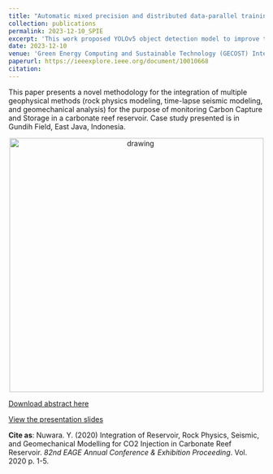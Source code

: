 ```yaml
---
title: "Automatic mixed precision and distributed data-parallel training for satellite image classification using CNN"
collection: publications
permalink: 2023-12-10_SPIE
excerpt: 'This work proposed YOLOv5 object detection model to improve the aerial surveillance on palm oil (*Elaeis guinensis*) health using Unmanned Aerial Vehicles (UAVs)'
date: 2023-12-10
venue: 'Green Energy Computing and Sustainable Technology (GECOST) International Conference'
paperurl: https://ieeexplore.ieee.org/document/10010668
citation: 
---
```


This paper presents a novel methodology for the integration of multiple geophysical methods (rock physics modeling, time-lapse seismic modeling, and geomechanical analysis) for the purpose of monitoring Carbon Capture and Storage in a carbonate reef reservoir. Case study presented is in Gundih Field, East Java, Indonesia. 

<p align="center">
<img src="https://user-images.githubusercontent.com/51282928/133871991-2bafd02a-cfeb-462b-8050-1ae695b102b0.png" alt="drawing" width="500"/>
</p>

[Download abstract here](https://www.researchgate.net/publication/348537739_Integration_of_Reservoir_Rock_Physics_Seismic_and_Geomechanical_Modelling_for_CO2_Injection_in_Carbonate_Reef_Reservoir)

[View the presentation slides]()

**Cite as**: Nuwara. Y. (2020) Integration of Reservoir, Rock Physics, Seismic, and Geomechanical Modelling for CO2 Injection in Carbonate Reef Reservoir. *82nd EAGE Annual Conference & Exhibition Proceeding*. Vol. 2020 p. 1-5.
